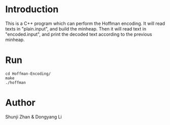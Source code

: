 # Introduction
This is a C++ program which can perform the Hoffman encoding. It will read texts in "plain.input", and build the minheap. Then it will read text in "encoded.input", and print the decoded text according to the previous minheap.

# Run
    cd Hoffman-Encoding/
    make
    ./hoffman

# Author
Shunji Zhan & Dongyang Li
